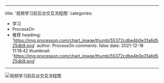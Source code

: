 
---
title: '视频学习前后台交互流程图'
categories: 
 - 学习
 - ProcessOn
 - 推荐
headimg: 'https://img.processon.com/chart_image/thumb/55372cdbe4b0e31a6d525db9.png'
author: ProcessOn
comments: false
date: 2021-12-18 11:19:42
thumbnail: 'https://img.processon.com/chart_image/thumb/55372cdbe4b0e31a6d525db9.png'
---

<div>   
<img class="thumb" alt="视频学习前后台交互流程图" src="https://img.processon.com/chart_image/thumb/55372cdbe4b0e31a6d525db9.png" referrerpolicy="no-referrer">
<p></p>  
</div>
            